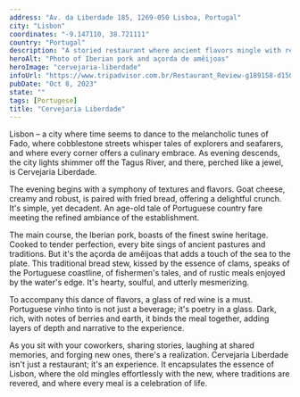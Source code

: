 ```yaml
---
address: "Av. da Liberdade 185, 1269-050 Lisboa, Portugal"
city: "Lisbon"
coordinates: "-9.147110, 38.721111"
country: "Portugal"
description: "A storied restaurant where ancient flavors mingle with refined ambiance to craft culinary poetry"
heroAlt: "Photo of Iberian pork and açorda de amêijoas"
heroImage: "cervejaria-liberdade"
infoUrl: "https://www.tripadvisor.com.br/Restaurant_Review-g189158-d1500681-Reviews-Cervejaria_Liberdade-Lisbon_Lisbon_District_Central_Portugal.html"
pubDate: "Oct 8, 2023"
state: ""
tags: [Portugese]
title: "Cervejaria Liberdade"
---
```


Lisbon – a city where time seems to dance to the melancholic tunes of Fado, where cobblestone streets whisper tales of explorers and seafarers, and where every corner offers a culinary embrace. As evening descends, the city lights shimmer off the Tagus River, and there, perched like a jewel, is Cervejaria Liberdade.

The evening begins with a symphony of textures and flavors. Goat cheese, creamy and robust, is paired with fried bread, offering a delightful crunch. It's simple, yet decadent. An age-old tale of Portuguese country fare meeting the refined ambiance of the establishment.

The main course, the Iberian pork, boasts of the finest swine heritage. Cooked to tender perfection, every bite sings of ancient pastures and traditions. But it's the açorda de amêijoas that adds a touch of the sea to the plate. This traditional bread stew, kissed by the essence of clams, speaks of the Portuguese coastline, of fishermen's tales, and of rustic meals enjoyed by the water's edge. It's hearty, soulful, and utterly mesmerizing.

To accompany this dance of flavors, a glass of red wine is a must. Portuguese vinho tinto is not just a beverage; it's poetry in a glass. Dark, rich, with notes of berries and earth, it binds the meal together, adding layers of depth and narrative to the experience.

As you sit with your coworkers, sharing stories, laughing at shared memories, and forging new ones, there's a realization. Cervejaria Liberdade isn't just a restaurant; it's an experience. It encapsulates the essence of Lisbon, where the old mingles effortlessly with the new, where traditions are revered, and where every meal is a celebration of life.

To Lisbon, with its enchanting allure, to nights where the city's heartbeat syncs with our own, and to memories crafted amidst clinking glasses and shared plates - Saúde, Cervejaria Liberdade!
